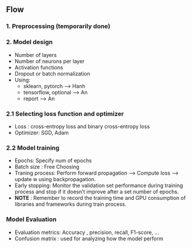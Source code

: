 ## Flow 

### 1.  Preprocessing (temporarily done)
### 2. Model design
- Number of layers 
- Number of neurons per layer
- Activation functions
- Dropout or batch normalization
- Using: 
  - sklearn, pytorch --> Hanh
  - tensorflow, optional --> An
  - report --> An

### 2.1 Selecting loss function and optimizer
- Loss : cross-entropy loss and binary cross-entropy loss
- Optimizer: SGD, Adam


### 2.2 Model training
- Epochs: Specify num of epochs
- Batch size : Free Choosing
- Traning process: Perform forward propagation --> Compute loss --> update w using backpropagation.
- Early stopping: Monitor the validation set performance during training process and stop if it doesn’t improve after a set number of epochs.
- **NOTE** : Remember to record the training time and GPU consumption of libraries and frameworks during train process.  


### Model Evaluation
- Evaluation metrics: Accuracy , precision, recall, F1-score, ...
- Confusion matrix : used for analyzing how the model perform


